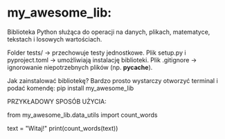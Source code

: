 # my_awesome_lib:
Biblioteka Python służąca do operacji na danych, plikach, matematyce, tekstach i losowych wartościach.

Folder tests/ → przechowuje testy jednostkowe.
Plik setup.py i pyproject.toml → umożliwiają instalację biblioteki.
Plik .gitignore → ignorowanie niepotrzebnych plików (np. __pycache__).

Jak zainstalować bibliotekę? Bardzo prosto wystarczy otworzyć terminal i podać komendę:
pip install my_awesome_lib

 PRZYKŁADOWY SPOSÓB UŻYCIA:

from my_awesome_lib.data_utils import count_words

text = "Witaj!"
print(count_words(text))  
